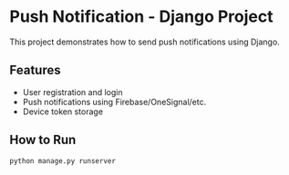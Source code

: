 # Push Notification - Django Project

This project demonstrates how to send push notifications using Django.

## Features
- User registration and login
- Push notifications using Firebase/OneSignal/etc.
- Device token storage

## How to Run

```bash
python manage.py runserver
